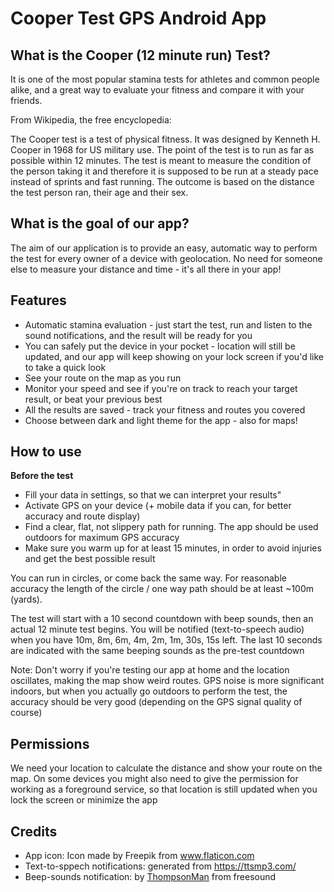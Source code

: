 # Cooper Test GPS Android App

## What is the Cooper (12 minute run) Test?

It is one of the most popular stamina tests for athletes and common people alike, and a great way to evaluate your fitness and compare it with your friends.

From Wikipedia, the free encyclopedia:

The Cooper test is a test of physical fitness. It was designed by Kenneth H. Cooper in 1968 for US military use.
The point of the test is to run as far as possible within 12 minutes.
The test is meant to measure the condition of the person taking it and therefore it is supposed
to be run at a steady pace instead of sprints and fast running.
The outcome is based on the distance the test person ran, their age and their sex.

## What is the goal of our app?

The aim of our application is to provide an easy, automatic way to perform the test for every owner of a device with geolocation. No need for someone else to measure your distance and time - it's all there in your app! 

## Features
* Automatic stamina evaluation - just start the test, run and listen to the sound notifications, and the result will be ready for you
* You can safely put the device in your pocket - location will still be updated, and our app will keep showing on your lock screen if you'd like to take a quick look
* See your route on the map as you run
* Monitor your speed and see if you're on track to reach your target result, or beat your previous best
* All the results are saved - track your fitness and routes you covered
* Choose between dark and light theme for the app - also for maps!

## How to use

**Before the test**

* Fill your data in settings, so that we can interpret your results"
* Activate GPS on your device (+ mobile data if you can, for better accuracy and route display)
* Find a clear, flat, not slippery path for running. The app should be used outdoors for maximum GPS accuracy
* Make sure you warm up for at least 15 minutes, in order to avoid injuries and get the best possible result

You can run in circles, or come back the same way. For reasonable accuracy the length of the circle / one way path should be at least ~100m (yards). 

The test will start with a 10 second countdown with beep sounds, then an actual 12 minute test begins. You will be notified (text-to-speech audio) when you have 10m, 8m, 6m, 4m, 2m, 1m, 30s, 15s left. The last 10 seconds are indicated with the same beeping sounds as the pre-test countdown

Note: Don't worry if you're testing our app at home and the location oscillates, making the map show weird routes. GPS noise is more significant indoors, but when you actually go outdoors to perform the test, the accuracy should be very good (depending on the GPS signal quality of course)

## Permissions

We need your location to calculate the distance and show your route on the map. On some devices you might also need to give the permission for working as a foreground service, so that location is still updated when you lock the screen or minimize the app

## Credits
* App icon: Icon made by Freepik from www.flaticon.com
* Text-to-sppech notifications: generated from https://ttsmp3.com/
* Beep-sounds notification: by [ThompsonMan](https://freesound.org/people/ThompsonMan) from freesound


